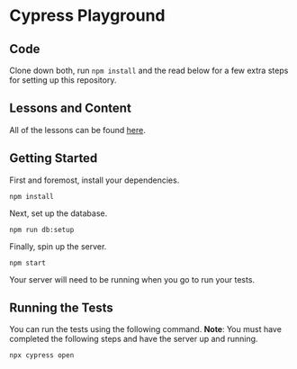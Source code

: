 # Cypress Playground

## Code



Clone down both, run `npm install` and the read below for a few extra steps for setting up this repository.

## Lessons and Content

All of the lessons can be found [here](https://github.com/mghimouze/cr/tree/main/lessons).

## Getting Started

First and foremost, install your dependencies.

```
npm install
```

Next, set up the database.

```
npm run db:setup
```

Finally, spin up the server.

```
npm start
```

Your server will need to be running when you go to run your tests.

## Running the Tests

You can run the tests using the following command. **Note**: You must have completed the following steps and have the server up and running.

```
npx cypress open
```

[docker]: https://www.docker.com/
